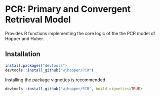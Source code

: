 # PCR: Primary and Convergent Retrieval Model

Provides R functions implementing the core logic of the the PCR model of Hopper and Huber.

## Installation 
```R
install.packages("devtools")
devtools::install_github("wjhopper/PCR")
```

Installing the package vignettes is recommended.
```R
devtools::install_github("wjhopper/PCR", build_vignettes=TRUE)
```

